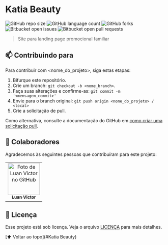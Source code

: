 # Katia Beauty


![GitHub repo size](https://img.shields.io/github/repo-size/luanvictorms/README-template?Projeto-Teknisa)
![GitHub language count](https://img.shields.io/github/languages/count/luanvictorms/README-template?Projeto-Teknisa)
![GitHub forks](https://img.shields.io/github/forks/luanvictorms/README-template?Projeto-Teknisa)
![Bitbucket open issues](https://img.shields.io/bitbucket/issues/luanvictorms/README-template?Projeto-Teknisa)
![Bitbucket open pull requests](https://img.shields.io/bitbucket/pr-raw/luanvictorms/README-template?Projeto-Teknisa)


> Site para landing page promocional familiar


## 📫 Contribuindo para <Katia Beauty>
<!---Se o seu README for longo ou se você tiver algum processo ou etapas específicas que deseja que os contribuidores sigam, considere a criação de um arquivo CONTRIBUTING.md separado--->
Para contribuir com <nome_do_projeto>, siga estas etapas:

1. Bifurque este repositório.
2. Crie um branch: `git checkout -b <nome_branch>`.
3. Faça suas alterações e confirme-as: `git commit -m '<mensagem_commit>'`
4. Envie para o branch original: `git push origin <nome_do_projeto> / <local>`
5. Crie a solicitação de pull.

Como alternativa, consulte a documentação do GitHub em [como criar uma solicitação pull](https://help.github.com/en/github/collaborating-with-issues-and-pull-requests/creating-a-pull-request).

## 🤝 Colaboradores

Agradecemos às seguintes pessoas que contribuíram para este projeto:

<table>
  <tr>
    <td align="center">
      <a href="#">
        <img src="https://avatars.githubusercontent.com/u/82541610?v=4" width="100px;" alt="Foto de Luan Victor no GitHub"/><br>
        <sub>
          <b>Luan Victor</b>
        </sub>
      </a>
    </td>
  </tr>
</table>


## 📝 Licença

Esse projeto está sob licença. Veja o arquivo [LICENÇA](LICENSE.md) para mais detalhes.

[⬆ Voltar ao topo](#Katia Beauty)<br>
